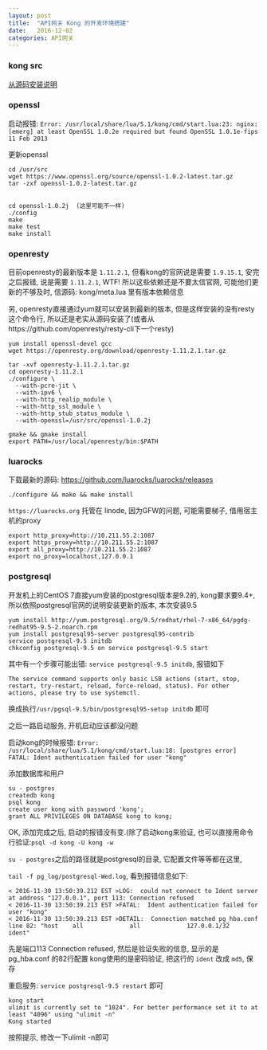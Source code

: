 ```yaml
---
layout: post
title:  "API网关 Kong 的开发环境搭建"
date:   2016-12-02
categories: API网关
---
```


### kong src

[从源码安装说明](https://www.postgresql.org/download/linux/redhat/)

### openssl

启动报错: `Error: /usr/local/share/lua/5.1/kong/cmd/start.lua:23: nginx: [emerg] at least OpenSSL 1.0.2e required but found OpenSSL 1.0.1e-fips 11 Feb 2013`

更新openssl


```
cd /usr/src
wget https://www.openssl.org/source/openssl-1.0.2-latest.tar.gz
tar -zxf openssl-1.0.2-latest.tar.gz


cd openssl-1.0.2j  (这里可能不一样)
./config
make
make test
make install

```

### openresty
目前openresty的最新版本是 `1.11.2.1`, 但看kong的官网说是需要 `1.9.15.1`, 安完之后报错, 说是需要 `1.11.2.1`, WTF!
所以这些依赖还是不要太信官网, 可能他们更新的不够及时, 信源码: kong/meta.lua 里有版本依赖信息

另, openresty直接通过yum就可以安装到最新的版本, 但是这样安装的没有resty这个命令行, 所以还是老实从源码安装了(或者从https://github.com/openresty/resty-cli下一个resty)

```
yum install openssl-devel gcc
wget https://openresty.org/download/openresty-1.11.2.1.tar.gz

tar -xvf openresty-1.11.2.1.tar.gz
cd openresty-1.11.2.1
./configure \
  --with-pcre-jit \
  --with-ipv6 \
  --with-http_realip_module \
  --with-http_ssl_module \
  --with-http_stub_status_module \
  --with-openssl=/usr/src/openssl-1.0.2j
  
gmake && gmake install
export PATH=/usr/local/openresty/bin:$PATH

```

### luarocks
下载最新的源码: https://github.com/luarocks/luarocks/releases

```
./configure && make && make install
```
`https://luarocks.org` 托管在 linode, 因为GFW的问题, 可能需要梯子, 借用宿主机的proxy

```
export http_proxy=http://10.211.55.2:1087
export https_proxy=http://10.211.55.2:1087
export all_proxy=http://10.211.55.2:1087
export no_proxy=localhost,127.0.0.1

```


### postgresql
开发机上的CentOS 7直接yum安装的postgresql版本是9.2的, kong要求要9.4+, 所以依照postgresql官网的说明安装更新的版本, 本次安装9.5

```
yum install http://yum.postgresql.org/9.5/redhat/rhel-7-x86_64/pgdg-redhat95-9.5-2.noarch.rpm
yum install postgresql95-server postgresql95-contrib
service postgresql-9.5 initdb
chkconfig postgresql-9.5 on service postgresql-9.5 start
```

其中有一个步骤可能出错: `service postgresql-9.5 initdb`, 报错如下

```
The service command supports only basic LSB actions (start, stop, restart, try-restart, reload, force-reload, status). For other actions, please try to use systemctl.
```

换成执行`/usr/pgsql-9.5/bin/postgresql95-setup initdb` 即可

之后一路启动服务, 开机启动应该都没问题

启动kong的时候报错: `Error: /usr/local/share/lua/5.1/kong/cmd/start.lua:18: [postgres error] FATAL: Ident authentication failed for user "kong"`

添加数据库和用户

```
su - postgres
createdb kong
psql kong
create user kong with password 'kong';
grant ALL PRIVILEGES ON DATABASE kong to kong;
```
OK, 添加完成之后, 启动的报错没有变.(除了启动kong来验证, 也可以直接用命令行验证:`psql -d kong -U kong -w`

`su - postgres`之后的路径就是postgresql的目录, 它配置文件等等都在这里,

`tail -f pg_log/postgresql-Wed.log`, 看到报错信息如下:

```
< 2016-11-30 13:50:39.212 EST >LOG:  could not connect to Ident server at address "127.0.0.1", port 113: Connection refused
< 2016-11-30 13:50:39.213 EST >FATAL:  Ident authentication failed for user "kong"
< 2016-11-30 13:50:39.213 EST >DETAIL:  Connection matched pg_hba.conf line 82: "host    all             all             127.0.0.1/32            ident"

```

先是端口113 Connection refused, 然后是验证失败的信息, 显示的是 pg_hba.conf 的82行配置
kong使用的是密码验证, 把这行的 `ident` 改成 `md5`, 保存

重启服务: `service postgresql-9.5 restart` 即可


```
kong start
ulimit is currently set to "1024". For better performance set it to at least "4096" using "ulimit -n"
Kong started
```

按照提示, 修改一下ulimit -n即可